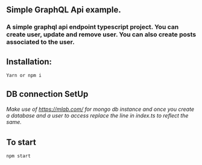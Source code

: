 ## Simple GraphQL Api example.
### A simple graphql api endpoint typescript project. You can create user, update and remove user. You can also create posts associated to the user.

## Installation:
``
Yarn or npm i
``
## DB connection SetUp
###### Make use of https://mlab.com/ for mongo db instance and once you create a database and a user to access replace the line in index.ts to reflect the same.

## To start
``
npm start
``